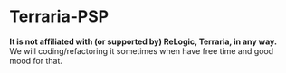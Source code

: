 # Terraria-PSP
**It is not affiliated with (or supported by) ReLogic, Terraria, in any way.**\
We will coding/refactoring it sometimes when have free time and good mood for that.
